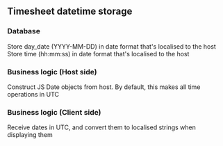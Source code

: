 ## Timesheet datetime storage

### Database

Store day_date (YYYY-MM-DD) in date format that's localised to the host
Store time (hh:mm:ss) in date format that's localised to the host

### Business logic (Host side)

Construct JS Date objects from host. By default, this makes all time operations in UTC

### Business logic (Client side)

Receive dates in UTC, and convert them to localised strings when displaying them
